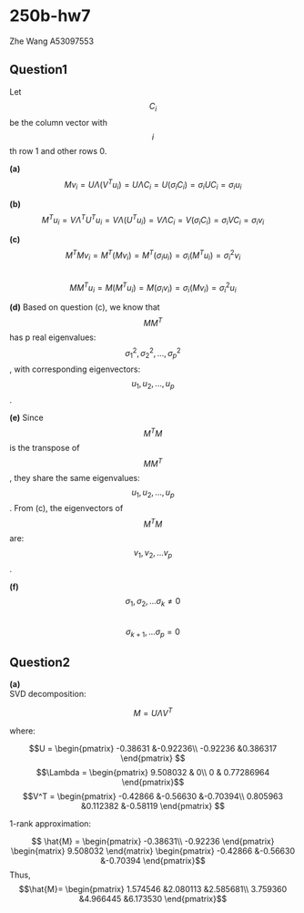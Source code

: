 # 250b-hw7

Zhe Wang
A53097553

## Question1


Let $$C_i$$ be the column vector with $$i$$th row 1 and other rows 0.

**(a)**
$$Mv_i = U \Lambda (V^Tu_i) = U\Lambda C_i= U (\sigma_i C_i) = \sigma_i U C_i = \sigma_i u_i$$

**(b)**
$$M^Tu_i = V\Lambda^T U^Tu_i = V\Lambda (U^Tu_i) = V \Lambda C_i = V (\sigma_i C_i) = \sigma_i VC_i = \sigma_i v_i $$

**(c)**
$$M^T M v_i = M^T (M v_i) = M^T (\sigma_i u_i) = \sigma_i (M^T u_i) = \sigma_i^2 v_i $$  
$$MM^Tu_i = M(M^Tu_i) = M(\sigma_i v_i) = \sigma_i(Mv_i) = \sigma_i^2u_i$$

**(d)**
Based on question (c), we know that $$MM^T$$ has p real eigenvalues: $$\sigma_1^2, \sigma_2^2, ... ,\sigma_p^2$$, with corresponding eigenvectors: $$u_1, u_2, ..., u_p$$.

**(e)**
Since $$M^TM$$ is the transpose of $$MM^T$$, they share the same eigenvalues: $$u_1, u_2, ..., u_p$$. From (c), the eigenvectors of $$M^TM$$ are: $$v_1, v_2, ... v_p$$.

**(f)**
$$\sigma_1, \sigma_2, ... \sigma_k \neq 0$$  
$$\sigma_{k+1}, ... \sigma_p = 0 $$

## Question2

**(a)**  
SVD decomposition:

$$M = U\Lambda V^T $$

where:

$$U = \begin{pmatrix}
-0.38631 &-0.92236\\
-0.92236 &0.386317
\end{pmatrix} $$
$$\Lambda = \begin{pmatrix}
9.508032 & 0\\ 0 & 0.77286964
\end{pmatrix}$$
$$V^T = 
\begin{pmatrix}
-0.42866 &-0.56630 &-0.70394\\
0.805963 &0.112382 &-0.58119
\end{pmatrix} $$

1-rank approximation:

$$ \hat{M} = 
\begin{pmatrix}
-0.38631\\
-0.92236
\end{pmatrix} \begin{matrix} 9.508032 \end{matrix} 
\begin{pmatrix}
-0.42866 &-0.56630 &-0.70394
\end{pmatrix}$$
Thus, $$\hat{M}= 
\begin{pmatrix}
1.574546 &2.080113 &2.585681\\
3.759360 &4.966445 &6.173530
\end{pmatrix}$$
